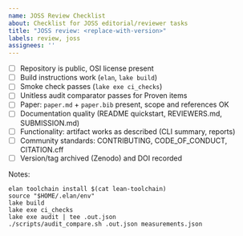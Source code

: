 ```yaml
---
name: JOSS Review Checklist
about: Checklist for JOSS editorial/reviewer tasks
title: "JOSS review: <replace-with-version>"
labels: review, joss
assignees: ''
---
```


- [ ] Repository is public, OSI license present
- [ ] Build instructions work (`elan`, `lake build`)
- [ ] Smoke check passes (`lake exe ci_checks`)
- [ ] Unitless audit comparator passes for Proven items
- [ ] Paper: `paper.md` + `paper.bib` present, scope and references OK
- [ ] Documentation quality (README quickstart, REVIEWERS.md, SUBMISSION.md)
- [ ] Functionality: artifact works as described (CLI summary, reports)
- [ ] Community standards: CONTRIBUTING, CODE_OF_CONDUCT, CITATION.cff
- [ ] Version/tag archived (Zenodo) and DOI recorded

Notes:

```
elan toolchain install $(cat lean-toolchain)
source "$HOME/.elan/env"
lake build
lake exe ci_checks
lake exe audit | tee .out.json
./scripts/audit_compare.sh .out.json measurements.json
```

